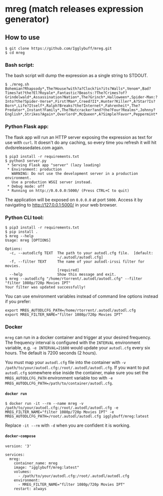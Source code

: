 # mreg (match releases expression generator)

## How to use

```
$ git clone https://github.com/Igglybuff/mreg.git
$ cd mreg
```

### Bash script:

The bash script will dump the expression as a single string to STDOUT.

```
$ ./mreg.sh
Bohemian?Rhapsody*,The?House?with?a?Clock?in?its?Walls*,Venom*,Bad?Times?at?the?El?Royale*,Fantastic?Beasts:?The?Crimes?of?Grindelwald*,Assassination?Nation*,The?Grinch*,Halloween*,Spider-Man:?Into?the?Spider-Verse*,First?Man*,Creed?II*,Hunter?Killer*,A?Star?Is?Born*,Life?Itself*,Ralph?Breaks?the?Internet*,Fahrenheit*,The?Predator*,Instant?Family*,The?Nutcracker?and?the?Four?Realms*,Johnny?English*,Strikes?Again*,Overlord*,McQueen*,A?Simple?Favor*,Peppermint*
```

### Python Flask app:

The flask app will run an HTTP server exposing the expression as text for use with `curl`. It doesn't do any caching, so every time you refresh it will hit dvdsreleasedates.com again.

```
$ pip3 install -r requirements.txt
$ python3 server.py
 * Serving Flask app "server" (lazy loading)
 * Environment: production
   WARNING: Do not use the development server in a production environment.
   Use a production WSGI server instead.
 * Debug mode: off
 * Running on http://0.0.0.0:5000/ (Press CTRL+C to quit)
```

The application will be exposed on `0.0.0.0` at port `5000`. Access it by navigating to http://127.0.0.1:5000/ in your web browser.

### Python CLI tool:

```
$ pip3 install -r requirements.txt
$ pip install .
$ mreg --help
Usage: mreg [OPTIONS]

Options:
  -c, --autodlcfg TEXT  The path to your autodl.cfg file.  [default:
                        ~/.autodl/autodl.cfg]
  -f, --filter TEXT     The name of your autodl-irssi filter for movies.
                        [required]
  --help                Show this message and exit.
$ mreg --autodlcfg "/home/rtorrent/.autodl/autodl.cfg" --filter "filter 1080p/720p Movies IPT"
Your filter was updated successfully!
```

You can use environment variables instead of command line options instead if you prefer:

```
export MREG_AUTODLCFG_PATH=/home/rtorrent/.autodl/autodl.cfg
export MREG_FILTER_NAME="filter 1080p/720p Movies IPT"
```

### Docker

`mreg` can run in a docker container and trigger at your desired frequency. The frequency interval is configured with the `INTERVAL` environment variable, e.g. `-e INTERVAL=21600` would update your `autodl.cfg` every six hours. The default is 7200 seconds (2 hours).

You must map your `autodl.cfg` file into the container with `-v /path/to/your/autodl.cfg:/root/.autodl/autodl.cfg`. If you want to put `autodl.cfg` somewhere else inside the container, make sure you set the `MREG_AUTODLCFG_PATH` environment variable too with `-e MREG_AUTODLCFG_PATH=/path/to/container/autodl.cfg`.

#### `docker run`

`$ docker run -it --rm --name mreg -v /path/to/your/autodl.cfg:/root/.autodl/autodl.cfg -e MREG_FILTER_NAME="filter 1080p/720p Movies IPT" -e MREG_AUTODLCFG_PATH=/root/.autodl/autodl.cfg igglybuff/mreg:latest`

Replace `-it --rm` with `-d` when you are confident it is working.

#### `docker-compose`

```
version: '3'

services:
  mreg:
    container_name: mreg
    image: "igglybuff/mreg:latest"
    volumes:
      - /path/to/your/autodl.cfg:/root/.autodl/autodl.cfg
    environment:
      - MREG_FILTER_NAME="filter 1080p/720p Movies IPT"
    restart: always
```